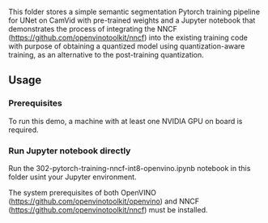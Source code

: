 This folder stores a simple semantic segmentation Pytorch training pipeline for UNet on CamVid with pre-trained weights and a Jupyter notebook that demonstrates the process of integrating the NNCF (https://github.com/openvinotoolkit/nncf) into the existing training code with purpose of obtaining a quantized model using quantization-aware training, as an alternative to the post-training quantization.

## Usage
### Prerequisites
To run this demo, a machine with at least one NVIDIA GPU on board is required.
### Run Jupyter notebook directly
Run the 302-pytorch-training-nncf-int8-openvino.ipynb notebook in this folder usint your Jupyter environment.

The system prerequisites of both OpenVINO (https://github.com/openvinotoolkit/openvino) and NNCF (https://github.com/openvinotoolkit/nncf) must be installed.

